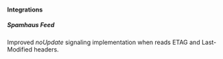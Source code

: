 #### Integrations
##### Spamhaus Feed
Improved *noUpdate* signaling implementation when reads ETAG and Last-Modified headers.
